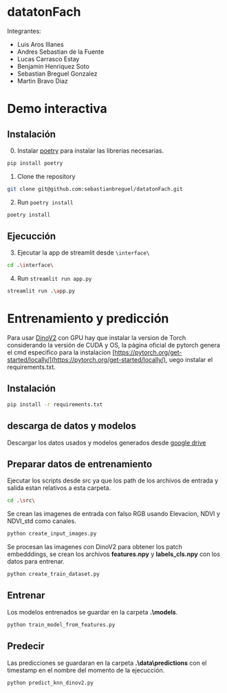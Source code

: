 # datatonFach


Integrantes:
- Luis Aros Illanes
- Andres Sebastian de la Fuente
- Lucas Carrasco Estay
- Benjamin Henriquez Soto
- Sebastian Breguel Gonzalez
- Martin Bravo Diaz

# Demo interactiva

## Instalación
0. Instalar [poetry](https://python-poetry.org/docs/#installing-with-the-official-installer) para instalar las librerias necesarias.
```bash
pip install poetry
```

1. Clone the repository
```bash
git clone git@github.com:sebastianbreguel/datatonFach.git
```
2. Run `poetry install`
```bash
poetry install
```
## Ejecucción
3. Ejecutar la app de streamlit desde `\interface\`
```bash
cd .\interface\
```
4. Run `streamlit run app.py`
```bash
streamlit run .\app.py
```

# Entrenamiento y predicción
Para usar [DinoV2](https://github.com/facebookresearch/dinov2) con GPU hay que instalar la version de Torch considerando la versión de CUDA y OS, la página oficial de pytorch genera el cmd especifico para la instalacion [https://pytorch.org/get-started/locally/](https://pytorch.org/get-started/locally/), uego instalar el requirements.txt.

## Instalación
```bash
pip install -r requirements.txt
```
## descarga de datos y modelos
Descargar los datos usados y modelos generados desde [google drive](https://drive.google.com/file/d/1XkLBKegO08jcm0mbODx3u-xBhpsu4dod/view?usp=sharing)
## Preparar datos de entrenamiento
Ejecutar los scripts desde src ya que los path de los archivos de entrada y salida estan relativos a esta carpeta.
```bash
cd .\src\
```

Se crean las imagenes de entrada con falso RGB usando Elevacion, NDVI y NDVI_std como canales.
```bash
python create_input_images.py
```
Se procesan las imagenes con DinoV2 para obtener los patch embedddings, se crean los archivos **features.npy** y **labels_cls.npy** con los datos para entrenar.
```bash
python create_train_dataset.py
```

## Entrenar
Los modelos entrenados se guardar en la carpeta **.\models**.
```bash
python train_model_from_features.py
```

## Predecir
Las predicciones se guardaran en la carpeta **.\data\predictions** con el timestamp en el nombre del momento de la ejecucción.
```bash
python predict_knn_dinov2.py
```

